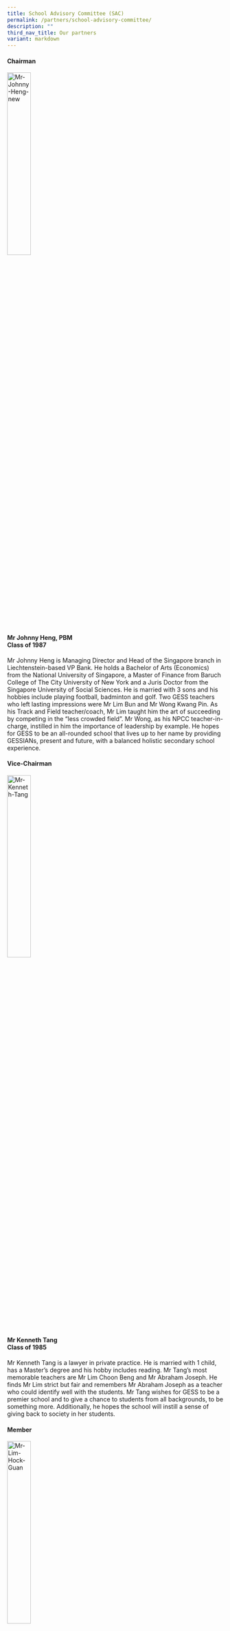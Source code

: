 ```yaml
---
title: School Advisory Committee (SAC)
permalink: /partners/school-advisory-committee/
description: ""
third_nav_title: Our partners
variant: markdown
---
```

<h4>Chairman</h4>
<div class="isomer-image-wrapper">
<img style="width:33%;" height="auto" width="100%" alt="Mr-Johnny-Heng-new" src="/images/Mr-Johnny-Heng-new.jpeg">
</div>
<h4>Mr Johnny Heng, PBM<br>Class of 1987</h4>
<p>Mr Johnny Heng is Managing Director and Head of the Singapore branch in
Liechtenstein-based VP Bank. He holds a Bachelor of Arts (Economics) from
the National University of Singapore, a Master of Finance from Baruch College
of The City University of New York and a Juris Doctor from the Singapore
University of Social Sciences. He is married with 3 sons and his hobbies
include playing football, badminton and golf. Two GESS teachers who&nbsp;left
lasting&nbsp;impressions were Mr Lim Bun and Mr Wong Kwang Pin. As his
Track and Field teacher/coach, Mr Lim taught him the art of succeeding
by competing in the “less crowded field”. Mr Wong, as his NPCC teacher-in-charge,
instilled in him the importance of leadership by example. He hopes for
GESS to be an all-rounded school that lives up to her name by providing
GESSIANs, present and future, with a balanced holistic secondary school
experience.</p>
<h4>Vice-Chairman</h4>
<div class="isomer-image-wrapper">
<img style="width:33%;" height="auto" width="100%" alt="Mr-Kenneth-Tang" src="/images/Mr-Kenneth-Tang-new.jpeg">
</div>
<h4>Mr Kenneth Tang<br>Class of 1985</h4>
<p>Mr Kenneth Tang is a lawyer in private practice. He is married with 1
child, has a Master’s degree and his hobby includes reading. Mr Tang’s
most memorable teachers are Mr Lim Choon Beng and Mr Abraham Joseph. He
finds Mr Lim strict but fair and remembers Mr Abraham Joseph as a teacher
who could identify well with the students. Mr Tang wishes for GESS to be
a premier school and to give a chance to students from all backgrounds,
to be something more. Additionally, he hopes the school will instill a
sense of giving back to society in her students.</p>
<h4>Member</h4>
<div class="isomer-image-wrapper">
<img style="width:33%;" height="auto" width="100%" alt="Mr-Lim-Hock-Guan" src="/images/Mr-Lim-Hock-Guan.jpeg">
</div>
<h4>Mr Lim Hock Guan<br>Class of 1985</h4>
<p>Mr Lim Hock Guan works at United Overseas Bank. &nbsp;He is married with
2 sons, enjoys food and keeps active with regular exercising. &nbsp;Mr
Lim graduated from National University of Singapore with a Bachelor of
Business Administration. &nbsp;&nbsp;Two of his most memorable teachers
were Mr Lim Choon Beng, who was in charge of NCC, and Ms Chan, who taught
him Additional Mathematics in Secondary 4.</p>
<h4>Member</h4>
<div class="isomer-image-wrapper">
<img style="width:33%;" height="auto" width="100%" alt="Mr-Chiu-Wu-Hong" src="/images/Mr-Chiu-Wu-Hong-2.jpeg">
</div>
<h4>Mr Chiu Wu Hong<br>Class of 1984</h4>
<p>Mr Chiu Wu Hong is a tax partner in KPMG Singapore.&nbsp; He has a Bachelor
of Business Degree (major in Accounting) from the University of Tasmania.&nbsp;
He is a fellow member of CPA Australia and member of Singapore Chartered
Tax Professionals.&nbsp; He is married with 2 daughters and his hobbies
include reading, listening to music and travelling.&nbsp; His most memorable
teacher is Mr Lim Choon Beng who was very passionate in his work and always
willing to go the extra mile to help the weaker students.&nbsp; Mr Chiu
hopes GESS will be a top school and produce students who do not only excel
in their studies but also have a heart to give back to the society.</p>
<h4>Member</h4>
<div class="isomer-image-wrapper">
<img style="width: 34%;" height="auto" width="100%" alt="Dr Wong Keng Mun" src="/images/Dr_Wong_Keng_Mun.jpg">
</div>
<h4>Dr Wong Keng Mun <br>Class of 1987</h4>
<p>Dr. Wong Keng Mun is the Chairman of T32 Dental Group and lectures internationally
on a frequent basis, including at his alma mater the University of Washington,
USA and the National University of Singapore. He plays an active role in
pushing the digital movement in dentistry, launching Dontia Education,
a training academy dedicated to the teaching of digital implant and restorative
dentistry, and Dontia Digital Innovations, a cutting-edge digital dental
laboratory. As an avid believer in the value of life-long learning and
constant improvement, he continually strives to evolve his dental practice.
He is married with two daughters and, to this day, fondly reminisces his
time at GESS, which imparted him with both knowledge and important principles
of compassion and respect. Dr. Wong hopes current and future GESSIANs will
be able to share the love he has for learning and find GESS the place where
they nurture not only their minds, but also their hearts.</p>
<h4>Member</h4>
<div class="isomer-image-wrapper">
<img style="width:33%;" height="auto" width="100%" alt="Mr-Muhamad-Imaduddien-Bin-Abd-Karim" src="/images/Mr-Muhamad-Imaduddien-Bin-Abd-Karim-1.jpeg">
</div>
<h4>Mr Muhamad Imaduddien Bin Abd Karim<br>Class of 1993</h4>
<p>Mr Muhamad Imaduddien is a Deputy Public Prosecutor with the Attorney-General’s
Chambers. He is married with 1 child and his hobbies include playing badminton
and volunteering. His most memorable teachers are Ms Catherine Ng and Ms
Mah Lai Heng. He recalls fondly of how Ms Ng ignited his interest in playing
a number of sports at the inter-class and eventually, at the zone and national
level. He will also be forever grateful to Ms Mah as he would not have
passed his ‘E’ Maths and Chemistry exams without her patience and guidance.
Mr Imaduddien wishes for the students of GESS to remember that learning
is not something that happens only in school but is something that can
and should happen all the time. He also hopes that they continue to ask
“why?”</p>
<h4>Member</h4>
<div class="isomer-image-wrapper">
<img style="width:33%;" height="auto" width="100%" alt="Mr-Samuel-Ang" src="/images/Mr-Samuel-Ang-new.jpeg">
</div>
<h4>Mr Samuel Ang<br>Class of 1982</h4>
<p>Mr Samuel Ang is the Chairman of the National Research Foundation (NRF)
funded Incubator &amp; Accelerator, Pollinate. He is also involved in many
major social development initiatives with the Asian Development Bank (ADB)
throughout Asia and a regular speaker at ADB international conferences.&nbsp;
He has a Bachelor of Electrical Engineering (NUS) and Masters in Business
Administration (HU).&nbsp; He is married with 3 children and his hobbies
are sailing, walking and reading. His most memorable teachers include Mr
Lim Choon Beng (NCC – instilled discipline and leadership) and Mdm Foo
(Geography – sparked my interest in the world we live in when reviewing
history and geography). He hopes all GESSIANs will always be resilient
and continue sailing “Onward” in the Chinese junk as featured in our GESS
crest.</p>
<h4>Member</h4>
<div class="isomer-image-wrapper">
<img style="width:33%;" height="auto" width="100%" alt="Ms-Lee" src="/images/Ms-Lee-717x1024.jpeg">
</div>
<h4>Ms Lee Siow Hwee<br>Class of 1995</h4>
<p>Ms Lee Siow Hwee is the Executive Director of Consumers Association of
Singapore (CASE). &nbsp;Prior to joining CASE, she served in the People’s
Association (PA) for 18 years in various appointments. &nbsp;She holds
a Bachelor of Science (Psychology) degree from the University of Southern
Queensland.&nbsp; She is married with two children. &nbsp;Her&nbsp;most
memorable teacher and friend is Mr Kho Cher Chong, whom besides Chinese
language, taught her important values in life.&nbsp; For the past decades,
she and her friends continue the tradition of annual Chinese New Year gathering
at his place. &nbsp;She hopes for GESS to be a leading school that helps
students reach their full potential, and be prepared and adapt to this
VUCA world.</p>
<h4>Member</h4>
<div class="isomer-image-wrapper">
<img style="width:33%;" height="auto" width="100%" alt="Mr-Sam-Liew" src="/images/Mr-Sam-Liew.jpeg">
</div>
<h4>Mr Sam Liew<br>Class of 1989</h4>
<p>Mr Sam Liew is a Managing Partner, Government Strategic Business Group
at Singtel NCS Group.&nbsp; Sam is also the Board Member at Gardens by
the Bay and Vice President at the Singapore Computer Society.&nbsp; He
also serves on the Boards of SMU School of Computing and Information Systems
and Singapore Polytechnic School of Computing.&nbsp; Sam graduated from
Nanyang Technological University with a Bachelor of Accountancy (Hons)
degree.&nbsp; He is married with a son and enjoys watching Netflix and
Tiktok videos.&nbsp; Sam has several memorable teachers, including Mr Andrew
Monksman, who taught Sam the finer skills of Drama and Debating in the
English Literary Drama and Debating Society (ELDDS).&nbsp; Another teacher
that Sam remembers fondly is Cikgu Yusof, who was his coach in the GESS
Soccer Team.</p>